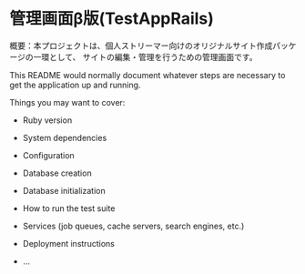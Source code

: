 # 管理画面β版(TestAppRails)
概要：本プロジェクトは、個人ストリーマー向けのオリジナルサイト作成パッケージの一環として、
サイトの編集・管理を行うための管理画面です。


This README would normally document whatever steps are necessary to get the
application up and running.

Things you may want to cover:

* Ruby version

* System dependencies

* Configuration

* Database creation

* Database initialization

* How to run the test suite

* Services (job queues, cache servers, search engines, etc.)

* Deployment instructions

* ...
